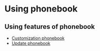# Using phonebook

## Using features of phonebook

- [Customization phonebook](CUSTOM.md)
- [Update phonebook](UPDATE.md)
